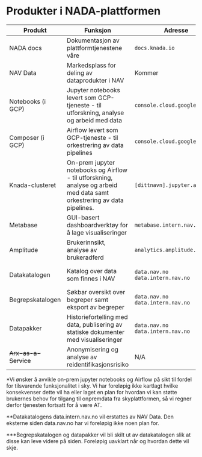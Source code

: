 # Produkter i NADA-plattformen

|Produkt|Funksjon|Adresse|Status|
|---|---|---|---|
|NADA docs|Dokumentasjon av plattformtjenestene våre|`docs.knada.io`|Allment tilgjengelig (AT)|
|NAV Data|Markedsplass for deling av dataprodukter i NAV|Kommer|Prototype under utprøving|
|Notebooks (i GCP)|Jupyter notebooks levert som GCP-tjeneste - til utforskning, analyse og arbeid med data|`console.cloud.google.com`|Allment tilgjengelig (AT)|
|Composer (i GCP)|Airflow levert som GCP-tjeneste - til orkestrering av data pipelines|`console.cloud.google.com`|Allment tilgjengelig (AT)| 
|Knada-clusteret|On-prem jupyter notebooks og Airflow - til utforskning, analyse og arbeid med data samt orkestrering av data pipelines.|`[dittnavn].jupyter.adeo.no`|Allment tilgjengelig (AT)(*)|
|Metabase|GUI-basert dashboardverktøy for å lage visualiseringer|`metabase.intern.nav.no`|Prototype under utprøving|
|Amplitude|Brukerinnsikt, analyse av brukeradferd|`analytics.amplitude.com/nav`|Allment tilgjengelig (AT)|
|Datakatalogen|Katalog over data som finnes i NAV|`data.nav.no` <br/> `data.intern.nav.no`|Under avvikling (**)|
|Begrepskatalogen|Søkbar oversikt over begreper samt eksport av begreper|`data.nav.no` <br/> `data.intern.nav.no`| Uavklart (***)|
|Datapakker|Historiefortelling med data, publisering av statiske dokumenter med visualiseringer|`data.nav.no` <br/> `data.intern.nav.no`|Uavklart (***)|
|~~Arx-as-a-Service~~|Anonymisering og analyse av reidentifikasjonsrisiko|N/A|Avviklet|


*Vi ønsker å avvikle on-prem jupyter notebooks og Airflow på sikt til fordel for tilsvarende funksjonalitet i sky.
Vi har foreløpig ikke kartlagt hvilke konsekvenser dette vil ha eller laget en plan for hvordan vi kan støtte brukernes behov for tilgang til onpremdata fra skyplattformen, så vi regner derfor tjenesten fortsatt for å være AT.

**Datakatalogens data.intern.nav.no vil erstattes av NAV Data. Den eksterne siden data.nav.no har vi foreløpig ikke noen plan for.

***Begrepskatalogen og datapakker vil bli skilt ut av datakatalogen slik at disse kan leve videre på siden. Foreløpig uavklart når og hvordan dette vil skje.